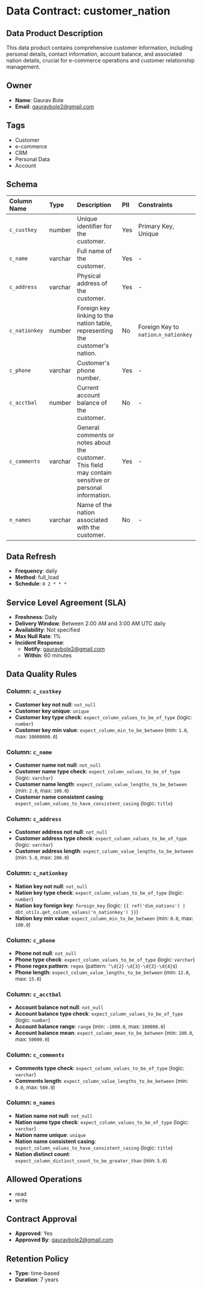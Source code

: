 # Data Contract: customer_nation

## Data Product Description
This data product contains comprehensive customer information, including personal details, contact information, account balance, and associated nation details, crucial for e-commerce operations and customer relationship management.

## Owner
*   **Name**: Gaurav Bole
*   **Email**: gauravbole2@gmail.com

## Tags
*   Customer
*   e-commerce
*   CRM
*   Personal Data
*   Account

## Schema

| Column Name | Type | Description | PII | Constraints |
| :---------- | :--- | :---------- | :-- | :---------- |
| `c_custkey` | number | Unique identifier for the customer. | Yes | Primary Key, Unique |
| `c_name` | varchar | Full name of the customer. | Yes | - |
| `c_address` | varchar | Physical address of the customer. | Yes | - |
| `c_nationkey` | number | Foreign key linking to the nation table, representing the customer's nation. | No | Foreign Key to `nation`.`n_nationkey` |
| `c_phone` | varchar | Customer's phone number. | Yes | - |
| `c_acctbal` | number | Current account balance of the customer. | No | - |
| `c_comments` | varchar | General comments or notes about the customer. This field may contain sensitive or personal information. | Yes | - |
| `n_names` | varchar | Name of the nation associated with the customer. | No | - |

## Data Refresh
*   **Frequency**: daily
*   **Method**: full_load
*   **Schedule**: `0 2 * * *`

## Service Level Agreement (SLA)
*   **Freshness**: Daily
*   **Delivery Window**: Between 2:00 AM and 3:00 AM UTC daily
*   **Availability**: Not specified
*   **Max Null Rate**: 1%
*   **Incident Response**:
    *   **Notify**: gauravbole2@gmail.com
    *   **Within**: 60 minutes

## Data Quality Rules

### Column: `c_custkey`
*   **Customer key not null**: `not_null`
*   **Customer key unique**: `unique`
*   **Customer key type check**: `expect_column_values_to_be_of_type` (logic: `number`)
*   **Customer key min value**: `expect_column_min_to_be_between` (min: `1.0`, max: `10000000.0`)

### Column: `c_name`
*   **Customer name not null**: `not_null`
*   **Customer name type check**: `expect_column_values_to_be_of_type` (logic: `varchar`)
*   **Customer name length**: `expect_column_value_lengths_to_be_between` (min: `2.0`, max: `100.0`)
*   **Customer name consistent casing**: `expect_column_values_to_have_consistent_casing` (logic: `title`)

### Column: `c_address`
*   **Customer address not null**: `not_null`
*   **Customer address type check**: `expect_column_values_to_be_of_type` (logic: `varchar`)
*   **Customer address length**: `expect_column_value_lengths_to_be_between` (min: `5.0`, max: `200.0`)

### Column: `c_nationkey`
*   **Nation key not null**: `not_null`
*   **Nation key type check**: `expect_column_values_to_be_of_type` (logic: `number`)
*   **Nation key foreign key**: `foreign_key` (logic: `{{ ref('dim_nations') | dbt_utils.get_column_values('n_nationkey') }}`)
*   **Nation key min value**: `expect_column_min_to_be_between` (min: `0.0`, max: `100.0`)

### Column: `c_phone`
*   **Phone not null**: `not_null`
*   **Phone type check**: `expect_column_values_to_be_of_type` (logic: `varchar`)
*   **Phone regex pattern**: `regex` (pattern: `^\d{2}-\d{3}-\d{3}-\d{4}$`)
*   **Phone length**: `expect_column_value_lengths_to_be_between` (min: `12.0`, max: `15.0`)

### Column: `c_acctbal`
*   **Account balance not null**: `not_null`
*   **Account balance type check**: `expect_column_values_to_be_of_type` (logic: `number`)
*   **Account balance range**: `range` (min: `-1000.0`, max: `100000.0`)
*   **Account balance mean**: `expect_column_mean_to_be_between` (min: `100.0`, max: `50000.0`)

### Column: `c_comments`
*   **Comments type check**: `expect_column_values_to_be_of_type` (logic: `varchar`)
*   **Comments length**: `expect_column_value_lengths_to_be_between` (min: `0.0`, max: `500.0`)

### Column: `n_names`
*   **Nation name not null**: `not_null`
*   **Nation name type check**: `expect_column_values_to_be_of_type` (logic: `varchar`)
*   **Nation name unique**: `unique`
*   **Nation name consistent casing**: `expect_column_values_to_have_consistent_casing` (logic: `title`)
*   **Nation distinct count**: `expect_column_distinct_count_to_be_greater_than` (min: `5.0`)

## Allowed Operations
*   read
*   write

## Contract Approval
*   **Approved**: Yes
*   **Approved By**: gauravbole2@gmail.com

## Retention Policy
*   **Type**: time-based
*   **Duration**: 7 years